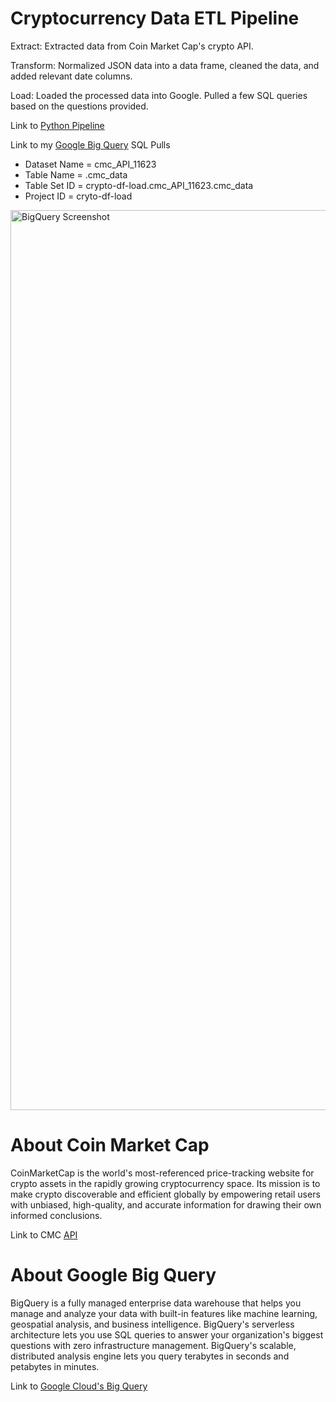 # Cryptocurrency Data ETL Pipeline


Extract: Extracted data from Coin Market Cap's crypto API.

Transform: Normalized JSON data into a data frame, cleaned the data, and added relevant date columns.

Load: Loaded the processed data into Google. Pulled a few SQL queries based on the questions provided.




Link to [Python Pipeline](https://github.com/DazhonH/Python-ETL-Google-Big-Query-CMC-API/blob/main/Python%20Crypto%20ETL%20-%20Google%20Big%20Query%20then%20SQL.ipynb)

Link to my [Google Big Query](https://console.cloud.google.com/bigquery?sq=316047112763:9be2a56d54ba494ba1e782c57d9f8f9d) SQL Pulls

- Dataset Name = cmc_API_11623
- Table Name = .cmc_data
- Table Set ID = crypto-df-load.cmc_API_11623.cmc_data
- Project ID = cryto-df-load

 <img width="1440" alt="BigQuery Screenshot" src="https://github.com/DazhonH/Python-ETL-Google-Big-Query-CMC-API/assets/111669798/de32332c-1f32-4eb1-a605-2f9281fd89f6">


# About Coin Market Cap
CoinMarketCap is the world's most-referenced price-tracking website for crypto assets in the rapidly growing cryptocurrency space. Its mission is to make crypto discoverable and efficient globally by empowering retail users with unbiased, high-quality, and accurate information for drawing their own informed conclusions.

Link to CMC [API](https://coinmarketcap.com/api/)

# About Google Big Query
BigQuery is a fully managed enterprise data warehouse that helps you manage and analyze your data with built-in features like machine learning, geospatial analysis, and business intelligence. BigQuery's serverless architecture lets you use SQL queries to answer your organization's biggest questions with zero infrastructure management. BigQuery's scalable, distributed analysis engine lets you query terabytes in seconds and petabytes in minutes.

Link to [Google Cloud's Big Query](https://cloud.google.com/bigquery?hl=en)

